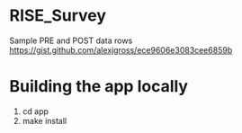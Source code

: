 # RISE_Survey

Sample PRE and POST data rows
https://gist.github.com/alexjgross/ece9606e3083cee6859b

# Building the app locally #

1. cd app
2. make install


